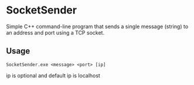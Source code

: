 # SocketSender

Simple C++ command-line program that sends a single message (string) to an address and port using a TCP socket.

## Usage

```
SocketSender.exe <message> <port> [ip]
```

ip is optional and default ip is localhost